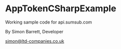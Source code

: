 # AppTokenCSharpExample
Working sample code for api.sumsub.com

By Simon Barrett, 
Developer

simon@ltd-companies.co.uk
